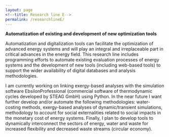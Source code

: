 ```yaml
---
layout: page
<!--title: Research line E-->
permalink: /researchlineE/ 
---
```


**Automatization of existing and development of new optimization tools**

Automatization and digitalization tools can facilitate the optimization of advanced energy systems and will play an integral and irreplaceable part in critical advances in the energy field. This research line includes programming efforts to automate existing evaluation processes of energy systems and the development of new tools (including web-based tools) to support the wider availability of digital databases and analysis methodologies. 

I am currently working on linking exergy-based analyses with the simulation software EbsilonProfessional (commercial software of thermodynamic cycles developed by STEAG GmbH) using Python. In the near future I want further develop and/or automate the following methodologies: water-costing methods, exergy-based analyses of dynamic/transient simulations, methodology to account for social externalities related to social impacts in the monetary cost of energy systems. Finally, I plan to develop tools to dynamically interconnect the sectors of energy, water and waste for increased flexibility and decreased waste streams (circular economy).

